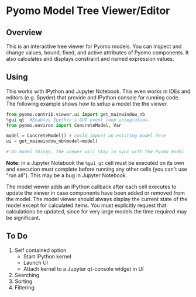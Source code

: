 # Pyomo Model Tree Viewer/Editor

## Overview
This is an interactive tree viewer for Pyomo models.  You can inspect and change values, bound, fixed, and active attributes of Pyomo components.  It also calculates and displays constraint and named expression values.

## Using

This works with IPython and Jupyter Notebook.  This even works in IDEs and editors (e.g. Spyder) that provide and IPython console for running code.  The following example shows how to setup a model the the viewer.

```python
from pyomo.contrib.viewer.ui import get_mainwindow_nb
%gui qt  #Enables Ipython's GUI event loop integration.
from pyomo.environ import ConcreteModel, Var

model = ConcreteModel() # could import an existing model here
ui = get_mainwindow_nb(model=model)

# Do model things, the viewer will stay in sync with the Pyomo model
```

**Note:** in a Jupyter Notebook the ```%gui qt``` cell must be executed on its own and execution must complete before running any other cells (you can't use "run all").  This may be a bug in Jupyter Notebook.

The model viewer adds an IPython callback after each cell executes to update the viewer in case components have been added or removed from the model. The model viewer should always display the current state of the model except for calculated items.  You must explicitly request that calculations be updated, since for very large models the time required may be significant.

## To Do

1. Self contained option
    - Start IPython kernel
    - Launch UI
    - Attach kernel to a Jupyter qt-console widget in UI
2. Searching
3. Sorting
4. Filtering
